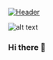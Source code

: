 [![Header](https://raw.githubusercontent.com/MasonOgden/MasonOgden/blob/main/20210925_155931.png "Header")](https://www.linkedin.com/in/mason-ogden-063b81165/)

![alt text](https://github.com/MasonOgden/MasonOgden/blob/49d803e8c8791b0e76fd143fedfba1f3bdc8efdf/20210925_155931.png?raw=true)

### Hi there 👋

<!--
**MasonOgden/MasonOgden** is a ✨ _special_ ✨ repository because its `README.md` (this file) appears on your GitHub profile.

Here are some ideas to get you started:

- 🔭 I’m currently working on ...
- 🌱 I’m currently learning ...
- 👯 I’m looking to collaborate on ...
- 🤔 I’m looking for help with ...
- 💬 Ask me about ...
- 📫 How to reach me: ...
- 😄 Pronouns: ...
- ⚡ Fun fact: ...
-->
